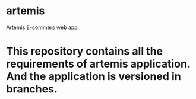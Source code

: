 # artemis
Artemis E-commers web app 


# This repository contains all the requirements of artemis application. And the application is versioned in branches. 